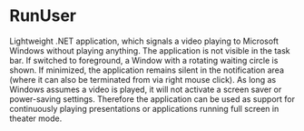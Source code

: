 # RunUser

Lightweight .NET application, which signals a video playing to Microsoft Windows without playing anything. The application is not visible in the task bar. If switched to foreground, a Window with a rotating waiting circle is shown. If minimized, the application remains silent in the notification area (where it can also be terminated from via right mouse click). As long as Windows assumes a video is played, it will not activate a screen saver or power-saving settings. Therefore the application can be used as support for continuously playing presentations or applications running full screen in theater mode.
